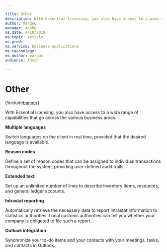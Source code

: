 ```yaml
---

title: Other
description: With Essential licensing, you also have access to a wide range of capabilities that go across the various business areas.
author: MargoC
manager: AnnBe
ms.date: 4/18/2018
ms.topic: article
ms.prod: 
ms.service: business-applications
ms.technology: 
ms.author: margoc
audience: Admin

---
```

#  Other




[!include[banner](../../../includes/banner.md)]

With Essential licensing, you also have access to a wide range of capabilities
that go across the various business areas.

**Multiple languages**

Switch languages on the client in real time, provided that the desired language
is available.

**Reason codes**

Define a set of reason codes that can be assigned to individual transactions
throughout the system, providing user-defined audit trails.

**Extended text**

Set up an unlimited number of lines to describe inventory items, resources, and
general ledger accounts.

**Intrastat reporting**

Automatically retrieve the necessary data to report Intrastat information to
statistics authorities. Local customs authorities can tell you whether your
company is obligated to file such a report.

**Outlook integration**

Synchronize your to-do items and your contacts with your meetings, tasks, and
contacts in Outlook.
